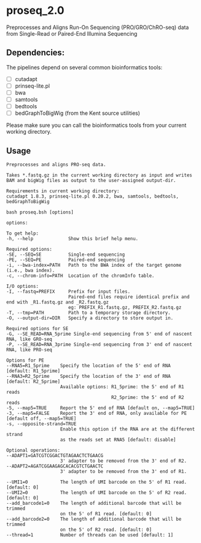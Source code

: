# proseq_2.0
Preprocesses and Aligns Run-On Sequencing (PRO/GRO/ChRO-seq) data from Single-Read or Paired-End Illumina Sequencing


## Dependencies: 


The pipelines depend on several common bioinformatics tools: 
- [ ] cutadapt
- [ ] prinseq-lite.pl
- [ ] bwa
- [ ] samtools
- [ ] bedtools
- [ ] bedGraphToBigWig (from the Kent source utilities)

Please make sure you can call the bioinformatics tools from your current working directory.    


## Usage
```
Preprocesses and aligns PRO-seq data.

Takes *.fastq.gz in the current working directory as input and writes
BAM and bigWig files as output to the user-assigned output-dir.

Requirements in current working directory:
cutadapt 1.8.3, prinseq-lite.pl 0.20.2, bwa, samtools, bedtools, bedGraphToBigWig

bash proseq.bsh [options]

options:

To get help:
-h, --help             Show this brief help menu.

Required options:
-SE, --SEQ=SE          Single-end sequencing
-PE, --SEQ=PE          Paired-end sequencing
-i, --bwa-index=PATH   Path to the BWA index of the target genome (i.e., bwa index).
-c, --chrom-info=PATH  Location of the chromInfo table.

I/O options:
-I, --fastq=PREFIX     Prefix for input files.
                       Paired-end files require identical prefix and end with _R1.fastq.gz and _R2.fastq.gz
                       eg: PREFIX_R1.fastq.gz, PREFIX_R2.fastq.gz
-T, --tmp=PATH         Path to a temporary storage directory.
-O, --output-dir=DIR   Specify a directory to store output in.

Required options for SE
-G, --SE_READ=RNA_5prime Single-end sequencing from 5' end of nascent RNA, like GRO-seq
-P, --SE_READ=RNA_3prime Single-end sequencing from 3' end of nascent RNA, like PRO-seq

Options for PE
--RNA5=R1_5prime    Specify the location of the 5' end of RNA [default: R1_5prime]
--RNA3=R2_5prime    Specify the location of the 3' end of RNA [default: R2_5prime]
                    Available options: R1_5prime: the 5' end of R1 reads
                                       R2_5prime: the 5' end of R2 reads
-5, --map5=TRUE     Report the 5' end of RNA [default on, --map5=TRUE]
-3, --map5=FALSE    Report the 3' end of RNA, only available for PE [default off, --map5=TRUE]
-s, --opposite-strand=TRUE
                    Enable this option if the RNA are at the different strand
                    as the reads set at RNA5 [default: disable]

Optional operations:
--ADAPT1=GATCGTCGGACTGTAGAACTCTGAACG
                    3' adapter to be removed from the 3' end of R2.
--ADAPT2=AGATCGGAAGAGCACACGTCTGAACTC
                    3' adapter to be removed from the 3' end of R1.

--UMI1=0            The length of UMI barcode on the 5' of R1 read. [default: 0]
--UMI2=0            The length of UMI barcode on the 5' of R2 read. [default: 0]
--add_barcode1=0    The length of additional barcode that will be trimmed
                    on the 5' of R1 read. [default: 0]
--add_barcode2=0    The length of additional barcode that will be trimmed
                    on the 5' of R2 read. [default: 0]
--thread=1          Number of threads can be used [default: 1]
```
